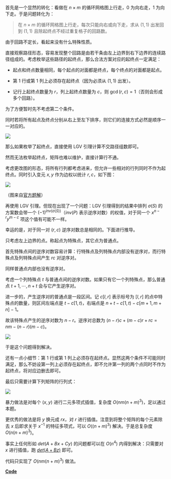 首先是一个显然的转化：看做在 $n \times m$ 的循环网格图上行走，$0$ 为向右走，$1$ 为向下走。于是问题转化为：

> 在 $n \times m$ 的循环网格图上行走，每次只能向右或向下走，求从 $(1,1)$ 出发回到 $(1,1)$ 且除起终点不经过重复格子的回路数。

由于回路不定长，看起来没有什么特殊性质。

直接观察路径形态，容易发现整个回路是由若干条由左上边界到右下边界的连续路径组成的。考虑枚举这些路径的起终点，那么合法方案对应的起终点一定满足：

- 起点和终点数量相同，每个起点的对面都是终点，每个终点的对面都是起点。

- 第 $1$ 行或第 $1$ 列上必须存在起终点（因为必须从 $(1,1)$ 出发）。

- 记行上起终点数量为 $r$，列上起终点数量为 $c$，则 $\gcd(r,c)=1$（否则会形成多个回路）。

为了方便暂时先不考虑第二个条件。

同时若将所有起点及终点分别从右上至左下排序，则它们的连接方式必然是顺序一一对应的。

![](https://pic.imgdb.cn/item/63f6a797f144a010076c75bb.png)

那么如果枚举了起终点，直接使用 LGV 引理计算不交路径组数即可。

然而无法枚举起终点，矩阵也难以维护，直接计算行不通。

考虑更改图的形态，将所有行列都考虑进来，但允许一些相对的行列同时不作为起终点。同时引入变元 $x,y$ 作为边权以统计 $r,c$，如下图：

![](https://img.atcoder.jp/agc061/45c39a9885fa7ca59ffbd50188d2a4f7.png)

（图来自[官方题解](https://atcoder.jp/contests/agc061/editorial/5698)）

再使用 LGV 引理。但现在出现了一个问题：LGV 引理得到的结果中排列 $\sigma(S)$ 的方案数会带一个 $(-1)^{inv(\sigma(S))}$（$inv(P)$ 表示逆序对数）的权值，对于同一个 $x^{n-r} y^{m-c}$ 项这个值有可能不一样。

幸运的是，对于同一对 $(r,c)$ 逆序对数总是相同的。下面进行推导。

只考虑左上边界的点。称起点为特殊点，其它点为普通点。

首先特殊点间的逆序对数容易计算：行特殊点及列特殊点内部没有逆序对，而行特殊点及列特殊点间产生 $rc$ 对逆序对。

同样普通点内部也没有逆序对。

考虑一个列特殊点 $t$ 与普通点间的逆序对数。如果只有它一个列特殊点，那么普通点 $t+1,\cdots,n+t$ 会与它产生逆序对。

进一步的，产生逆序对的普通点是一段区间。记 $c[l,r]$ 表示标号为 $[l,r]$ 的点中特殊点的数量，则区间左端点是 $t-c[1,t)$，右端点是 $n+t-c[1,t)-c[m+1,m+n]-1$。

故该特殊点产生的逆序对数为 $n-r$。逆序对总数为 $(n-r)c+(m-c)r+rc=nm-(n-r)(m-c)$。

![](https://pic.imgdb.cn/item/63f6ae21f144a010077322f1.png)

于是这个问题得到解决。

还有一点小细节：第 $1$ 行或第 $1$ 列上必须存在起终点。显然这两个条件不可能同时满足，那么不妨设第一列上必须存在起终点，即不允许第一列的两个点同时不作为起终点，将对应边删去即可。

最后只需要计算下列矩阵的行列式：

![](https://pic.imgdb.cn/item/63f6b3d8f144a010077972c5.png)

暴力做法是对每个 $(x,y)$ 进行二元多项式插值，复杂度 $O(nm (n+m)^3)$，足以通过本题。

更优秀的做法是将 $y$ 换元成 $rx$，对 $r$ 进行插值。注意到将整个矩阵的每个元素除去 $x$ 后即求关于 $x^{-1}$ 的特征多项式，可以 $O((n+m)^3)$ 解决。于是总复杂度 $O(n(n+m)^3)$。

事实上任何形如 $det(A+Bx+Cy)$ 的问题都可以在 $O(n^4)$ 内得到解决：只需要对 $x$ 进行插值，跑 [$det(A+Bz)$](https://qoj.ac/problem/59) 即可。

代码只实现了 $O(nm(n+m)^3)$ 做法。

[**Code**](https://atcoder.jp/contests/agc061/submissions/39102934)